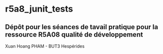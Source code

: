 # r5a8_junit_tests

## Dépôt pour les séances de tavail pratique pour la ressource R5A08 qualité de développement

Xuan Hoang PHAM - BUT3 Hespérides
